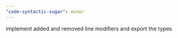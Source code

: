 ```yaml
---
"code-syntactic-sugar": minor
---
```


implement added and removed line modifiers and export the types
